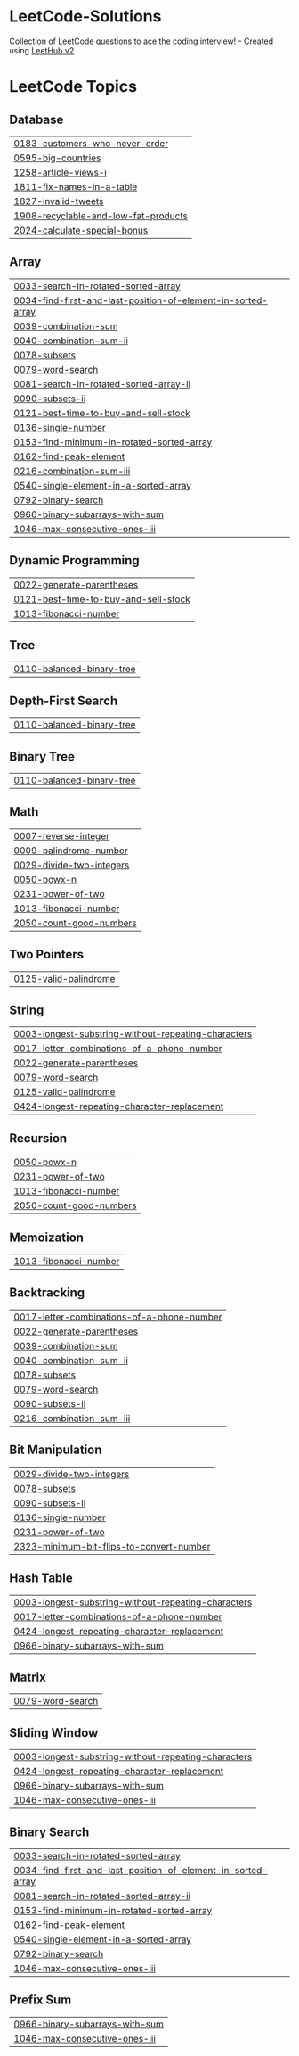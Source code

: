 # LeetCode-Solutions
Collection of LeetCode questions to ace the coding interview! - Created using [LeetHub v2](https://github.com/arunbhardwaj/LeetHub-2.0)

<!---LeetCode Topics Start-->
# LeetCode Topics
## Database
|  |
| ------- |
| [0183-customers-who-never-order](https://github.com/karnop/LeetCode-Solutions/tree/master/0183-customers-who-never-order) |
| [0595-big-countries](https://github.com/karnop/LeetCode-Solutions/tree/master/0595-big-countries) |
| [1258-article-views-i](https://github.com/karnop/LeetCode-Solutions/tree/master/1258-article-views-i) |
| [1811-fix-names-in-a-table](https://github.com/karnop/LeetCode-Solutions/tree/master/1811-fix-names-in-a-table) |
| [1827-invalid-tweets](https://github.com/karnop/LeetCode-Solutions/tree/master/1827-invalid-tweets) |
| [1908-recyclable-and-low-fat-products](https://github.com/karnop/LeetCode-Solutions/tree/master/1908-recyclable-and-low-fat-products) |
| [2024-calculate-special-bonus](https://github.com/karnop/LeetCode-Solutions/tree/master/2024-calculate-special-bonus) |
## Array
|  |
| ------- |
| [0033-search-in-rotated-sorted-array](https://github.com/karnop/LeetCode-Solutions/tree/master/0033-search-in-rotated-sorted-array) |
| [0034-find-first-and-last-position-of-element-in-sorted-array](https://github.com/karnop/LeetCode-Solutions/tree/master/0034-find-first-and-last-position-of-element-in-sorted-array) |
| [0039-combination-sum](https://github.com/karnop/LeetCode-Solutions/tree/master/0039-combination-sum) |
| [0040-combination-sum-ii](https://github.com/karnop/LeetCode-Solutions/tree/master/0040-combination-sum-ii) |
| [0078-subsets](https://github.com/karnop/LeetCode-Solutions/tree/master/0078-subsets) |
| [0079-word-search](https://github.com/karnop/LeetCode-Solutions/tree/master/0079-word-search) |
| [0081-search-in-rotated-sorted-array-ii](https://github.com/karnop/LeetCode-Solutions/tree/master/0081-search-in-rotated-sorted-array-ii) |
| [0090-subsets-ii](https://github.com/karnop/LeetCode-Solutions/tree/master/0090-subsets-ii) |
| [0121-best-time-to-buy-and-sell-stock](https://github.com/karnop/LeetCode-Solutions/tree/master/0121-best-time-to-buy-and-sell-stock) |
| [0136-single-number](https://github.com/karnop/LeetCode-Solutions/tree/master/0136-single-number) |
| [0153-find-minimum-in-rotated-sorted-array](https://github.com/karnop/LeetCode-Solutions/tree/master/0153-find-minimum-in-rotated-sorted-array) |
| [0162-find-peak-element](https://github.com/karnop/LeetCode-Solutions/tree/master/0162-find-peak-element) |
| [0216-combination-sum-iii](https://github.com/karnop/LeetCode-Solutions/tree/master/0216-combination-sum-iii) |
| [0540-single-element-in-a-sorted-array](https://github.com/karnop/LeetCode-Solutions/tree/master/0540-single-element-in-a-sorted-array) |
| [0792-binary-search](https://github.com/karnop/LeetCode-Solutions/tree/master/0792-binary-search) |
| [0966-binary-subarrays-with-sum](https://github.com/karnop/LeetCode-Solutions/tree/master/0966-binary-subarrays-with-sum) |
| [1046-max-consecutive-ones-iii](https://github.com/karnop/LeetCode-Solutions/tree/master/1046-max-consecutive-ones-iii) |
## Dynamic Programming
|  |
| ------- |
| [0022-generate-parentheses](https://github.com/karnop/LeetCode-Solutions/tree/master/0022-generate-parentheses) |
| [0121-best-time-to-buy-and-sell-stock](https://github.com/karnop/LeetCode-Solutions/tree/master/0121-best-time-to-buy-and-sell-stock) |
| [1013-fibonacci-number](https://github.com/karnop/LeetCode-Solutions/tree/master/1013-fibonacci-number) |
## Tree
|  |
| ------- |
| [0110-balanced-binary-tree](https://github.com/karnop/LeetCode-Solutions/tree/master/0110-balanced-binary-tree) |
## Depth-First Search
|  |
| ------- |
| [0110-balanced-binary-tree](https://github.com/karnop/LeetCode-Solutions/tree/master/0110-balanced-binary-tree) |
## Binary Tree
|  |
| ------- |
| [0110-balanced-binary-tree](https://github.com/karnop/LeetCode-Solutions/tree/master/0110-balanced-binary-tree) |
## Math
|  |
| ------- |
| [0007-reverse-integer](https://github.com/karnop/LeetCode-Solutions/tree/master/0007-reverse-integer) |
| [0009-palindrome-number](https://github.com/karnop/LeetCode-Solutions/tree/master/0009-palindrome-number) |
| [0029-divide-two-integers](https://github.com/karnop/LeetCode-Solutions/tree/master/0029-divide-two-integers) |
| [0050-powx-n](https://github.com/karnop/LeetCode-Solutions/tree/master/0050-powx-n) |
| [0231-power-of-two](https://github.com/karnop/LeetCode-Solutions/tree/master/0231-power-of-two) |
| [1013-fibonacci-number](https://github.com/karnop/LeetCode-Solutions/tree/master/1013-fibonacci-number) |
| [2050-count-good-numbers](https://github.com/karnop/LeetCode-Solutions/tree/master/2050-count-good-numbers) |
## Two Pointers
|  |
| ------- |
| [0125-valid-palindrome](https://github.com/karnop/LeetCode-Solutions/tree/master/0125-valid-palindrome) |
## String
|  |
| ------- |
| [0003-longest-substring-without-repeating-characters](https://github.com/karnop/LeetCode-Solutions/tree/master/0003-longest-substring-without-repeating-characters) |
| [0017-letter-combinations-of-a-phone-number](https://github.com/karnop/LeetCode-Solutions/tree/master/0017-letter-combinations-of-a-phone-number) |
| [0022-generate-parentheses](https://github.com/karnop/LeetCode-Solutions/tree/master/0022-generate-parentheses) |
| [0079-word-search](https://github.com/karnop/LeetCode-Solutions/tree/master/0079-word-search) |
| [0125-valid-palindrome](https://github.com/karnop/LeetCode-Solutions/tree/master/0125-valid-palindrome) |
| [0424-longest-repeating-character-replacement](https://github.com/karnop/LeetCode-Solutions/tree/master/0424-longest-repeating-character-replacement) |
## Recursion
|  |
| ------- |
| [0050-powx-n](https://github.com/karnop/LeetCode-Solutions/tree/master/0050-powx-n) |
| [0231-power-of-two](https://github.com/karnop/LeetCode-Solutions/tree/master/0231-power-of-two) |
| [1013-fibonacci-number](https://github.com/karnop/LeetCode-Solutions/tree/master/1013-fibonacci-number) |
| [2050-count-good-numbers](https://github.com/karnop/LeetCode-Solutions/tree/master/2050-count-good-numbers) |
## Memoization
|  |
| ------- |
| [1013-fibonacci-number](https://github.com/karnop/LeetCode-Solutions/tree/master/1013-fibonacci-number) |
## Backtracking
|  |
| ------- |
| [0017-letter-combinations-of-a-phone-number](https://github.com/karnop/LeetCode-Solutions/tree/master/0017-letter-combinations-of-a-phone-number) |
| [0022-generate-parentheses](https://github.com/karnop/LeetCode-Solutions/tree/master/0022-generate-parentheses) |
| [0039-combination-sum](https://github.com/karnop/LeetCode-Solutions/tree/master/0039-combination-sum) |
| [0040-combination-sum-ii](https://github.com/karnop/LeetCode-Solutions/tree/master/0040-combination-sum-ii) |
| [0078-subsets](https://github.com/karnop/LeetCode-Solutions/tree/master/0078-subsets) |
| [0079-word-search](https://github.com/karnop/LeetCode-Solutions/tree/master/0079-word-search) |
| [0090-subsets-ii](https://github.com/karnop/LeetCode-Solutions/tree/master/0090-subsets-ii) |
| [0216-combination-sum-iii](https://github.com/karnop/LeetCode-Solutions/tree/master/0216-combination-sum-iii) |
## Bit Manipulation
|  |
| ------- |
| [0029-divide-two-integers](https://github.com/karnop/LeetCode-Solutions/tree/master/0029-divide-two-integers) |
| [0078-subsets](https://github.com/karnop/LeetCode-Solutions/tree/master/0078-subsets) |
| [0090-subsets-ii](https://github.com/karnop/LeetCode-Solutions/tree/master/0090-subsets-ii) |
| [0136-single-number](https://github.com/karnop/LeetCode-Solutions/tree/master/0136-single-number) |
| [0231-power-of-two](https://github.com/karnop/LeetCode-Solutions/tree/master/0231-power-of-two) |
| [2323-minimum-bit-flips-to-convert-number](https://github.com/karnop/LeetCode-Solutions/tree/master/2323-minimum-bit-flips-to-convert-number) |
## Hash Table
|  |
| ------- |
| [0003-longest-substring-without-repeating-characters](https://github.com/karnop/LeetCode-Solutions/tree/master/0003-longest-substring-without-repeating-characters) |
| [0017-letter-combinations-of-a-phone-number](https://github.com/karnop/LeetCode-Solutions/tree/master/0017-letter-combinations-of-a-phone-number) |
| [0424-longest-repeating-character-replacement](https://github.com/karnop/LeetCode-Solutions/tree/master/0424-longest-repeating-character-replacement) |
| [0966-binary-subarrays-with-sum](https://github.com/karnop/LeetCode-Solutions/tree/master/0966-binary-subarrays-with-sum) |
## Matrix
|  |
| ------- |
| [0079-word-search](https://github.com/karnop/LeetCode-Solutions/tree/master/0079-word-search) |
## Sliding Window
|  |
| ------- |
| [0003-longest-substring-without-repeating-characters](https://github.com/karnop/LeetCode-Solutions/tree/master/0003-longest-substring-without-repeating-characters) |
| [0424-longest-repeating-character-replacement](https://github.com/karnop/LeetCode-Solutions/tree/master/0424-longest-repeating-character-replacement) |
| [0966-binary-subarrays-with-sum](https://github.com/karnop/LeetCode-Solutions/tree/master/0966-binary-subarrays-with-sum) |
| [1046-max-consecutive-ones-iii](https://github.com/karnop/LeetCode-Solutions/tree/master/1046-max-consecutive-ones-iii) |
## Binary Search
|  |
| ------- |
| [0033-search-in-rotated-sorted-array](https://github.com/karnop/LeetCode-Solutions/tree/master/0033-search-in-rotated-sorted-array) |
| [0034-find-first-and-last-position-of-element-in-sorted-array](https://github.com/karnop/LeetCode-Solutions/tree/master/0034-find-first-and-last-position-of-element-in-sorted-array) |
| [0081-search-in-rotated-sorted-array-ii](https://github.com/karnop/LeetCode-Solutions/tree/master/0081-search-in-rotated-sorted-array-ii) |
| [0153-find-minimum-in-rotated-sorted-array](https://github.com/karnop/LeetCode-Solutions/tree/master/0153-find-minimum-in-rotated-sorted-array) |
| [0162-find-peak-element](https://github.com/karnop/LeetCode-Solutions/tree/master/0162-find-peak-element) |
| [0540-single-element-in-a-sorted-array](https://github.com/karnop/LeetCode-Solutions/tree/master/0540-single-element-in-a-sorted-array) |
| [0792-binary-search](https://github.com/karnop/LeetCode-Solutions/tree/master/0792-binary-search) |
| [1046-max-consecutive-ones-iii](https://github.com/karnop/LeetCode-Solutions/tree/master/1046-max-consecutive-ones-iii) |
## Prefix Sum
|  |
| ------- |
| [0966-binary-subarrays-with-sum](https://github.com/karnop/LeetCode-Solutions/tree/master/0966-binary-subarrays-with-sum) |
| [1046-max-consecutive-ones-iii](https://github.com/karnop/LeetCode-Solutions/tree/master/1046-max-consecutive-ones-iii) |
<!---LeetCode Topics End-->